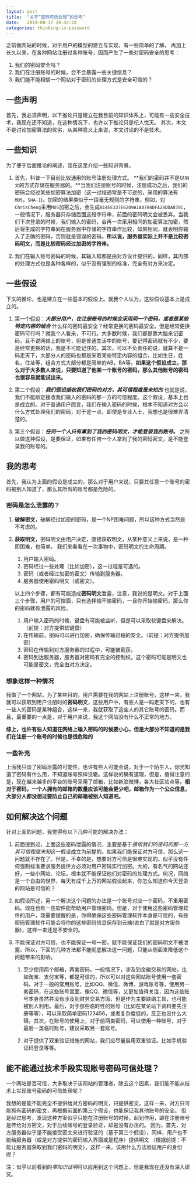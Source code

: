 ```yaml
---
layout:	post
title:	"关于“密码可信处理”的思考" 
date:	2014-08-17 19:44:28 
categories:	thinking-in-password 
---
```


之前做网站的时候，对于用户的模型的建立与实现，有一些简单的了解，
再加上长久以来，在各种网站注册过各种账号，因而产生了一些对密码安全的思考：

1. 我们的密码安全吗？
2. 我们在注册账号的时候，会不会暴露一些关键信息？
3. 我们能不能相信一个网站对于密码的处理方式是安全可信的？


一些声明
--
首先，我必须声明，以下推论只是建立在我目前的知识体系上，可能有一些安全技术，我现在还不知道，在这种情况下，也许以下推论只是杞人忧天。
其次，本文不是讨论加密算法的优劣，从某种意义上来说，本文讨论的不是技术。


一些知识
--
为了便于后面推论的阐述，我在这里介绍一些知识背景。

1.  首先，科普一下目前比较通用的账号注册处理方式。
    **我们的密码并不是以`明文`的方式存储在服务器的。**当我们注册账号的时候，注册成功之后，我们的密码会经过某些加密算法加密（这一过程通常是不可逆的，采用的算法有`MD5`，`SHA-1`)。加密的结果类似于一段毫无规则的字符串，例如，对`ChrisCheng`采用`MD5`加密之后，会生成`814EE337E6209A1A0784DFA28DDA870C`，一般情况下，服务器只存储后面这段字符串，前面的密码明文会被丢弃。当我们下次登录的时候，我们输入的密码，会再一次采用相同的加密算法加密，然后将生成的字符串同在服务器中存储的字符串作比较，如果相同，就表明你输入了正确的密码，否则就是错误的密码。**所以说，服务器实际上并不是比较密码明文，而是比较密码经过加密的字符串。**

2.  我们在输入账号密码的时候，其输入框都是由对方设计提供的。同样，其内部的处理方式也是各种各样的，似乎没有强制的标准，完全有对方来决定。

一些假设
--
下文的推论，也是建立在一些基本的假设上。就我个人认为，这些假设基本上是成立的。

1.  第一个假设：***大部分用户，在注册账号的时候会采用同一个密码，或者是某些特定内容的组合***
    什么样的密码最安全？经常更换的密码最安全。但是经常更换密码可行吗？就我个人看来，不可行。大多数时候，我们都是靠大脑来记密码，且不说网络上的账号，但是普通生活中的账号，要记得密码就有不少，要是经常更换的话，我是不可能记住的。其次，可以不负责任的说，就算不是一码走天下，大部分人的密码也都是采取某些特定内容的组合，比如生日，姓名，住址等，组合方式大部分都是简单的AB，BA等。**如果这个假设成立，那么对于大多数人来说，只要知道了他某一个账号的密码，那么其他账号的密码也很容易就能试出来。**

2.  第二个假设：***我们假设接收我们密码的对方，其可信程度是未知的***
    也就是说，我们不能断定接收我们输入的密码的那一方的可信程度。这个假设，基本上也是成立的。对于普通用户而言，我们在输入密码的时候，根本不知道对方会以什么方式处理我们的密码，对于这一点，即使是专业人士，我想也是很难弄清楚的。

3.  第三个假设：***任何一个人只有拿到了我的密码明文，才能登录我的账号。***
    之所以做这种假设，是要保证，如果有任何一个人拿到了我的密码密文，是不能登录我的账号的。

我的思考
--
首先，我认为上面的假设是成立的，那么对于用户来说，只要其任意一个账号的密码被别人知道了，那么其所有的账号都是危险的。

### 密码是怎么泄露的？

1.  **破解密文**，破解经过加密的密码，是一个NP困难问题，所以这种方式当然是不考虑的。

2.  **获取明文**，密码明文由用户决定，直接获取明文，从某种意义上来说，是一种即困难，也简单。
    我们来看看在一次事物中，密码明文的生命周期。

    1.  用户输入密码。
    2.  密码经过一些处理（比如加密），这一过程是可选的。
    3.  密码（或者经过加密的密文）传输到服务器。
    4.  服务器使用密码明文（或密文）。

    以上四个步骤，都有可能造成**密码明文**泄露，注意，我说的是明文。对于上面三个步骤，用户的可控面，只有选择输不输密码，一旦你开始输密码，那么你的密码就有泄露的风险。

    1.  用户输入密码的时候，键盘有可能被监听，但是可以采取软键盘来解决。（前提：对方提供软键盘）
    2.  在传输前，密码可以进行加密，确保传输过程的安全。（前提：对方提供加密）
    3.  密码在传输到对方服务器的过程中，可能被截获。
    4.  密码到达服务器，服务器对密码有完全的控制权，这个密码可能是明文也可能是密文，完全由对方决定。


### 想象这样一种情况

我做了一个网站，为了某些目的，用户需要在我的网站上注册账号，这样一来，我就可以获取到用户注册时的**密码明文**，这些用户中，有些人是一码走天下的，也有一些人的密码是某种组合，这样一来，我就获取了这些人的其它账号的密码。而且，最重要的一点是，对于用户来说，我这个网站没有什么不正常的地方。

**综上，也许有些人知道在网络上输入密码的时候要小心，但是大部分不知道的是我们在注册一个账号的时候也是很危险的**

### 一些补充

上面我只谈了密码泄露的可能性，也许有些人可能会说，对于一个陌生人，你光知道了密码有什么用，不知道账号照样没辙。这样说的确有道理，但是，值得注意的是，现在越来越多的平台的账号采用了邮箱，比如新浪微博，各大社区站点等。**相对于密码，一个人拥有的邮箱的数量应该可能会更少吧，邮箱作为一个公众信息，大部分人都没想过要防止自己的邮箱被别人知道吧。**


如何解决这个问题
--

针对上面的问题，我觉得有以下几种可能的解决办法：

1.  前面提到过，上面这些密码泄露的情况，主要是基于*接收我们的密码的那一方其可信程度未知*这一假设成立为前提的。如果我们能保证对方可信，那么这一问题就不存在了。但是，不幸的是，想要对方可信是很难实现的。似乎没有任何强制标准要求服务提供方必须对用户密码实行加密。大的，有名气的网站还好，一些小网站、论坛，根本就不能保证他们对密码的处理方式。何况，网络是一个自由的世界，每天有成千上万的网站假设起来，你怎么知道你今天登录的网站是可信的？

2.  如假设所述，另一个解决这个问题的办法是一个账号对应一个密码，不重用密码。现在也有一些软件能帮助用户管理密码。但是，对于使用这些密码管理软件的用户，我需要提醒的是，你得确保这些密码管理软件本身是可信的，有些密码管理软件可能会将你的这些密码信息保存到云端(说白了就是对方服务器)，这样一来还是不安全的。

3.  不能保证对方可信，也不能保证一号一密，就不能保证我们的密码明文不被泄露。所以，下面的几种方法都不能彻底解决这一问题，只能从侧面来降低这个问题带来的影响。
    
    1.  至少使用两个邮箱，两套密码。一般情况下，涉及到金融交易的网站，比如淘宝、支付宝等，都是可信的，所以可以对这些网站账号使用一套密码，对于一般的常用账号，比如QQ、微信、微博、游戏账号等，使用另一套密码，在这些账号里面，像QQ、微信等，又更加值得关注，因为这些账号本身虽然并没有涉及到财务交易方面，但是作为主要联络工具，也可能被别人利用。最后，对于那些临时性的账号（比如在某论坛下资料要先注册等等），可以采取简单密码123456，或者复杂度低的，反正也没什么大碍。其次，在账号的使用上，对于前两类密码，可以使用一种账号，对于最后一类临时账号，建议采取另一套账号。

    2.  对于提供了双重验证措施的网站，我们应尽量启用双重验证。比如手机验证码登录等等。

能不能通过技术手段实现账号密码可信处理？
--

一个网站是否可信，大多取决于该网站的管理者，除去这个因素，我们能不能从技术上实现账号密码的可信处理呢？

我想的是能不能完全不提供给对方密码的明文，只提供密文。这样一来，对方只可能拥有密码的密文，再根据前面的第三个假设，也能保证我其他账号的安全。
但是经过思考，发现这种方案似乎只能在注册账号的时候，起到作用，即在注册账号是传给对方密文，对于后续账号的登录验证，却是没有办法的。
因为，首先，对方服务器似乎是不能接受密文来进行验证的（基于第三个假设），同样，用户也不能给服务器（或是对方提供的密码输入界面或是程序）提供明文
（根据前提：不能让服务器获取到我们密码的明文），这样一来，该用什么方法验证用户的身份呢？

注：似乎以前看到的*零知识证明*可以应用到这个问题上，但是我现在还没有深入研究。



